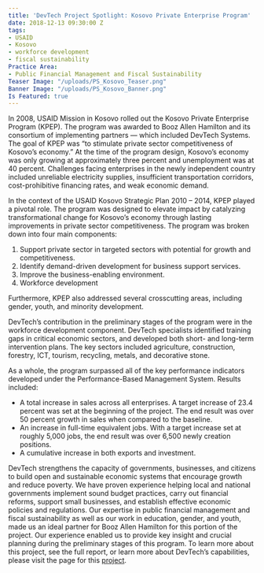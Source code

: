 ```yaml
---
title: 'DevTech Project Spotlight: Kosovo Private Enterprise Program'
date: 2018-12-13 09:30:00 Z
tags:
- USAID
- Kosovo
- workforce development
- fiscal sustainability
Practice Area:
- Public Financial Management and Fiscal Sustainability
Teaser Image: "/uploads/PS_Kosovo_Teaser.png"
Banner Image: "/uploads/PS_Kosovo_Banner.png"
Is Featured: true
---
```


In 2008, USAID Mission in Kosovo rolled out the Kosovo Private Enterprise Program (KPEP). The program was awarded to Booz Allen Hamilton and its consortium of implementing partners — which included DevTech Systems. The goal of KPEP was “to stimulate private sector competitiveness of Kosovo’s economy.” At the time of the program design, Kosovo’s economy was only growing at approximately three percent and unemployment was at 40 percent. Challenges facing enterprises in the newly independent country included unreliable electricity supplies, insufficient transportation corridors, cost-prohibitive financing rates, and weak economic demand. 

In the context of the USAID Kosovo Strategic Plan 2010 – 2014, KPEP played a pivotal role. The program was designed to elevate impact by catalyzing transformational change for Kosovo’s economy through lasting improvements in private sector competitiveness. The program was broken down into four main components:

1. Support private sector in targeted sectors with potential for growth and competitiveness.
1. Identify demand-driven development for business support services.
1. Improve the business-enabling environment.
1. Workforce development

Furthermore, KPEP also addressed several crosscutting areas, including gender, youth, and minority development. 

DevTech’s contribution in the preliminary stages of the program were in the workforce development component. DevTech specialists identified training gaps in critical economic sectors, and developed both short- and long-term intervention plans. The key sectors included agriculture, construction, forestry, ICT, tourism, recycling, metals, and decorative stone.

As a whole, the program surpassed all of the key performance indicators developed under the Performance-Based Management System. Results included:

* A total increase in sales across all enterprises. A target increase of 23.4 percent was set at the beginning of the project. The end result was over 50 percent growth in sales when compared to the baseline. 
* An increase in full-time equivalent jobs. With a target increase set at roughly 5,000 jobs, the end result was over 6,500 newly creation positions. 
* A cumulative increase in both exports and investment.

DevTech strengthens the capacity of governments, businesses, and citizens to build open and sustainable economic systems that encourage growth and reduce poverty. We have proven experience helping local and national governments implement sound budget practices, carry out financial reforms, support small businesses, and establish effective economic policies and regulations. Our expertise in public financial management and fiscal sustainability as well as our work in education, gender, and youth, made us an ideal partner for Booz Allen Hamilton for this portion of the project. Our experience enabled us to provide key insight and crucial planning during the preliminary stages of this program. To learn more about this project, see the full report, or learn more about DevTech’s capabilities, please visit the page for this [project](http://devtechsys.com/projects/Kosovo-Private-Enterprise-Prog/).
